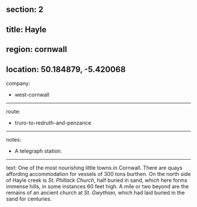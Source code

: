 section: 2
----
title: Hayle
----
region: cornwall
----
location: 50.184879, -5.420068
----
company:
- west-cornwall
----
route:
- truro-to-redruth-and-penzance
----
notes:
- A telegraph station.
----
text: One of the most nourishing little towns in Cornwall. There are quays affording accommodation for vessels of 300 tons burthen. On the north side of Hayle creek is *St. Phillack Church*, half buried in sand, which here forms immense hills, in some instances 60 feet high. A mile or two beyond are the remains of an ancient church at *St. Gwythian*, which had laid buried in the sand for centuries.
